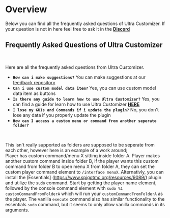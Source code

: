# Overview
Below you can find all the frequently asked questions of Ultra Customizer. If your question is not in here feel free to ask it in the **[Discord](https://discord.gg/3JuHDm8)**
<br>

## Frequently Asked Questions of Ultra Customizer
<br>

Here are all the frequently asked questions from Ultra Customizer.
<br>

* **`How can i make suggestions?`**
  You can make suggestions at our [feedback repository](https://github.com/TechsCode-Team/Feedback/discussions/categories/suggestions)
* **`Can i use custom model data item?`**
  Yes, you can use custom model data item as buttons
* **`Is there any guide to learn how to use Ultra Customizer?`**
  Yes, you can find a guide for learn how to use Ultra Customizer **[HERE](https://guides.ultracustomizer.com/)**
* **`I lose my GUIs and Commands if i update the plugin?`**
  No, you don't lose any data if you properly update the plugin
* **`How can I access a custom menu or command from another seperate folder?`**
<br>

  This isn't really supported as folders are supposed to be seperate from each other, however here is an example of a work around; 
<br>
  Player has custom command/menu X sitting inside folder A. Player makes another custom command inside folder B, if the player wants this custom command from   folder B to open menu X from folder A, they can set the custom player command element to `/interface menuX`. Alternativly, you can install the [Essentials]   (https://www.spigotmc.org/resources/9089/) plugin and utilize the `sudo` command. Start by getting the player name element, followed by the console command   element with `sudo %1 customCommandFromFolderA` which will run your `customCommandFromFolderA` as the player. The vanilla `execute` command also has similar  functionality to the essentials `sudo` command, but it seems to only allow vanilla commands in its arguments.
